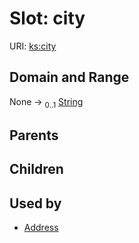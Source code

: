 
# Slot: city




URI: [ks:city](https://w3id.org/linkml/tests/kitchen_sink/city)


## Domain and Range

None &#8594;  <sub>0..1</sub> [String](String.md)

## Parents


## Children


## Used by

 * [Address](Address.md)
